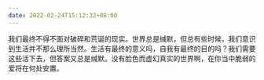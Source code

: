 ```yaml
---
date: 2022-02-24T15:12:32+08:00
---
```

我们最终不得不面对破碎和荒诞的现实。世界总是缄默，但总有些时候，我们意识到生活并不那么理所当然。生活有最终的意义吗，自我有最终的目的吗？我们需要这些活下去，但答案又总是缄默。没有脸色而虚幻真实的世界啊，在你当中脆弱的爱将在何处安置。